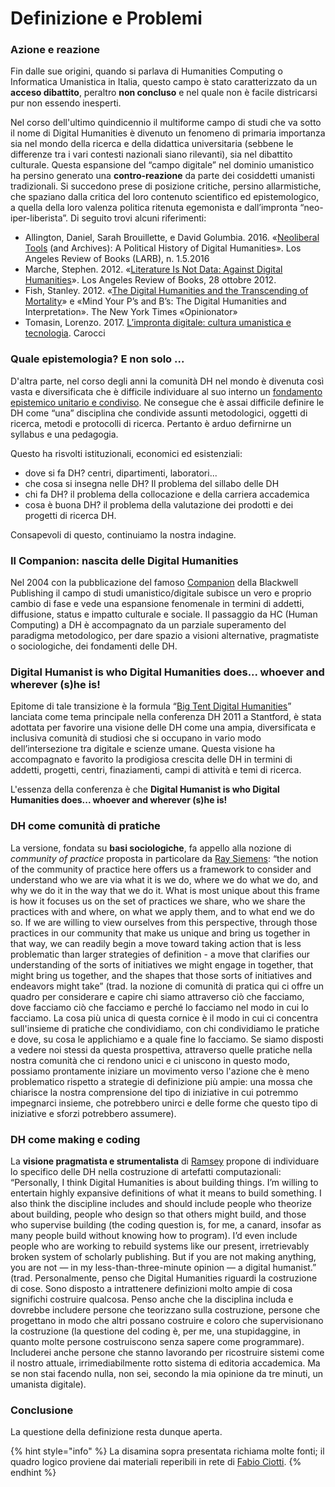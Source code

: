 # Definizione e Problemi

### Azione e reazione

Fin dalle sue origini, quando si parlava di Humanities Computing o Informatica Umanistica in Italia, questo campo è stato caratterizzato da un **acceso dibattito**, peraltro **non concluso** e nel quale non è facile districarsi pur non essendo inesperti.&#x20;

Nel corso dell'ultimo quindicennio il multiforme campo di studi che va sotto il nome di Digital Humanities è divenuto un fenomeno di primaria importanza sia nel mondo della ricerca e della didattica universitaria (sebbene le differenze tra i vari contesti nazionali siano rilevanti), sia nel dibattito culturale. Questa espansione del “campo digitale” nel dominio umanistico ha persino generato una **contro-reazione** da parte dei cosiddetti umanisti tradizionali. Si succedono prese di posizione critiche, persino allarmistiche, che spaziano dalla critica del loro contenuto scientifico ed epistemologico, a quella della loro valenza politica ritenuta egemonista e dall’impronta “neo-iper-liberista”. Di seguito trovi alcuni riferimenti:&#x20;

* Allington, Daniel, Sarah Brouillette, e David Golumbia. 2016. «[Neoliberal Tools](https://lareviewofbooks.org/article/neoliberal-tools-archives-political-history-digital-humanities/) (and Archives): A Political History of Digital Humanities». Los Angeles Review of Books (LARB), n. 1.5.2016
* Marche, Stephen. 2012. «[Literature Is Not Data: Against Digital Humanities](https://lareviewofbooks.org/article/literature-is-not-data-against-digital-humanities/)». Los Angeles Review of Books, 28 ottobre 2012.
* Fish, Stanley. 2012. «[The Digital Humanities and the Transcending of Mortality](https://opinionator.blogs.nytimes.com/2012/01/09/the-digital-humanities-and-the-transcending-of-mortality/)» e «Mind Your P’s and B’s: The Digital Humanities and Interpretation». The New York Times «Opinionator»
* Tomasin, Lorenzo. 2017. [L’impronta digitale: cultura umanistica e tecnologia](https://www.letture.org/l-impronta-digitale-cultura-umanistica-e-tecnologia-lorenzo-tomasin). Carocci

### Quale epistemologia? E non solo ...

D'altra parte, nel corso degli anni la comunità DH nel mondo è divenuta così vasta e diversificata che è difficile individuare al suo interno un [fondamento epistemico unitario e condiviso](https://dhdebates.gc.cuny.edu/read/untitled-88c11800-9446-469b-a3be-3fdb36bfbd1e/section/09ffeb0c-deaa-4bbc-82de-800f65f4d33d#pt01).  Ne consegue che è assai difficile definire le DH come “una” disciplina che condivide  assunti metodologici, oggetti di ricerca,  metodi e protocolli di ricerca. Pertanto è arduo defirnirne un syllabus e una pedagogia.

Questo ha risvolti istituzionali, economici ed esistenziali:

* dove si fa DH? centri, dipartimenti, laboratori...&#x20;
* che cosa si insegna nelle DH? Il problema del sillabo delle DH &#x20;
* chi fa DH? il problema della collocazione e della carriera accademica &#x20;
* cosa è buona DH? il problema della valutazione dei prodotti e dei progetti di ricerca DH.

Consapevoli di questo, continuiamo la nostra indagine.

### Il Companion: nascita delle Digital Humanities&#x20;

Nel 2004 con la pubblicazione del famoso [Companion](http://www.digitalhumanities.org/companion/) della Blackwell Publishing il campo di studi umanistico/digitale subisce un vero e proprio cambio di fase e vede una espansione fenomenale in termini di addetti, diffusione, status e impatto culturale e sociale. Il passaggio da HC (Human Computing) a DH è accompagnato da un parziale superamento del paradigma metodologico, per dare spazio a visioni alternative, pragmatiste o sociologiche, dei fondamenti delle DH.

### Digital Humanist is who Digital Humanities does... whoever and wherever (s)he is!

Epitome di tale transizione è la formula “[Big Tent Digital Humanities](http://dh2011.stanford.edu/)”  lanciata come tema principale nella conferenza DH 2011 a Stantford, è stata adottata per favorire una visione delle DH come una ampia, diversificata e inclusiva comunità di studiosi che si occupano in vario modo dell’intersezione tra digitale e scienze umane. Questa visione ha accompagnato e favorito la prodigiosa crescita delle DH in termini di addetti, progetti, centri, finaziamenti, campi di attività e temi di ricerca.&#x20;

L'essenza della conferenza è che  **Digital Humanist is who Digital Humanities does... whoever and wherever (s)he is!**

### D**H** come comunità di pratiche

La versione, fondata su **basi sociologiche**, fa appello alla nozione di _community of practice_ proposta in particolare da [Ray Siemens](https://www.digitalstudies.org/article/id/7291/):  “the notion of the community of practice here offers us a framework to consider and understand who we are via what it is we do, where we do what we do, and why we do it in the way that we do it. What is most unique about this frame is how it focuses us on the set of practices we share, who we share the practices with and where, on what we apply them, and to what end we do so. If we are willing to view ourselves from this perspective, through those practices in our community that make us unique and bring us together in that way, we can readily begin a move toward taking action that is less problematic than larger strategies of definition - a move that clarifies our understanding of the sorts of initiatives we might engage in together, that might bring us together, and the shapes that those sorts of initiatives and endeavors might take”  (trad. la nozione di comunità di pratica qui ci offre un quadro per considerare e capire chi siamo attraverso ciò che facciamo, dove facciamo ciò che facciamo e perché lo facciamo nel modo in cui lo facciamo. La cosa più unica di questa cornice è il modo in cui ci concentra sull'insieme di pratiche che condividiamo, con chi condividiamo le pratiche e dove, su cosa le applichiamo e a quale fine lo facciamo. Se siamo disposti a vedere noi stessi da questa prospettiva, attraverso quelle pratiche nella nostra comunità che ci rendono unici e ci uniscono in questo modo, possiamo prontamente iniziare un movimento verso l'azione che è meno problematico rispetto a strategie di definizione più ampie: una mossa che chiarisce la nostra comprensione del tipo di iniziative in cui potremmo impegnarci insieme, che potrebbero unirci e delle forme che questo tipo di iniziative e sforzi potrebbero assumere).

### DH come making e coding

La **visione pragmatista e strumentalista** di [Ramsey](https://onoirobrien.com/wp-content/uploads/2021/04/Whos-In-and-Whos-Out-Ramsay-2011.pdf) propone di individuare lo specifico delle DH nella costruzione di artefatti computazionali:  “Personally, I think Digital Humanities is about building things. I’m willing to entertain highly expansive definitions of what it means to build something. I also think the discipline includes and should include people who theorize about building, people who design so that others might build, and those who supervise building (the coding question is, for me, a canard, insofar as many people build without knowing how to program). I’d even include people who are working to rebuild systems like our present, irretrievably broken system of scholarly publishing. But if you are not making anything, you are not — in my less-than-three-minute opinion — a digital humanist.” (trad. Personalmente, penso che Digital Humanities riguardi la costruzione di cose. Sono disposto a intrattenere definizioni molto ampie di cosa significhi costruire qualcosa. Penso anche che la disciplina includa e dovrebbe includere persone che teorizzano sulla costruzione, persone che progettano in modo che altri possano costruire e coloro che supervisionano la costruzione (la questione del coding è, per me, una stupidaggine, in quanto molte persone costruiscono senza sapere come programmare). Includerei anche persone che stanno lavorando per ricostruire sistemi come il nostro attuale, irrimediabilmente rotto  sistema di editoria accademica. Ma se non stai facendo nulla, non sei, secondo la mia opinione da tre minuti, un umanista digitale).

### Conclusione

La questione della definizione resta dunque aperta.

{% hint style="info" %}
La disamina sopra presentata richiama molte fonti; il quadro logico proviene dai materiali reperibili in rete di [Fabio Ciotti](https://eadh.org/fabio-ciotti). &#x20;
{% endhint %}
